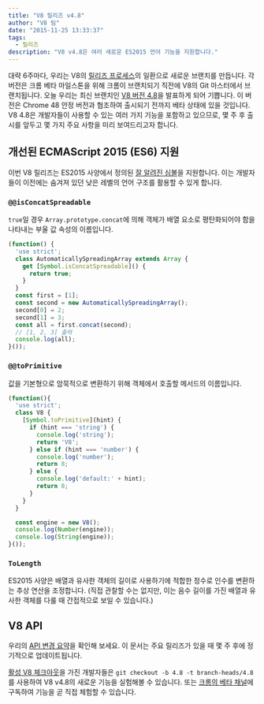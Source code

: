 ```yaml
---
title: "V8 릴리즈 v4.8"
author: "V8 팀"
date: "2015-11-25 13:33:37"
tags: 
  - 릴리즈
description: "V8 v4.8은 여러 새로운 ES2015 언어 기능을 지원합니다."
---
```

대략 6주마다, 우리는 V8의 [릴리즈 프로세스](/docs/release-process)의 일환으로 새로운 브랜치를 만듭니다. 각 버전은 크롬 베타 마일스톤을 위해 크롬이 브랜치되기 직전에 V8의 Git 마스터에서 브랜치됩니다. 오늘 우리는 최신 브랜치인 [V8 버전 4.8](https://chromium.googlesource.com/v8/v8.git/+log/branch-heads/4.8)을 발표하게 되어 기쁩니다. 이 버전은 Chrome 48 안정 버전과 협조하여 출시되기 전까지 베타 상태에 있을 것입니다. V8 4.8은 개발자들이 사용할 수 있는 여러 가지 기능을 포함하고 있으므로, 몇 주 후 출시를 앞두고 몇 가지 주요 사항을 미리 보여드리고자 합니다.

<!--truncate-->
## 개선된 ECMAScript 2015 (ES6) 지원

이번 V8 릴리즈는 ES2015 사양에서 정의된 [잘 알려진 심볼](https://developer.mozilla.org/en-US/docs/Web/JavaScript/Reference/Global_Objects/Symbol#Well-known_symbols)을 지원합니다. 이는 개발자들이 이전에는 숨겨져 있던 낮은 레벨의 언어 구조를 활용할 수 있게 합니다.

### `@@isConcatSpreadable`

`true`일 경우 `Array.prototype.concat`에 의해 객체가 배열 요소로 평탄화되어야 함을 나타내는 부울 값 속성의 이름입니다.

```js
(function() {
  'use strict';
  class AutomaticallySpreadingArray extends Array {
    get [Symbol.isConcatSpreadable]() {
      return true;
    }
  }
  const first = [1];
  const second = new AutomaticallySpreadingArray();
  second[0] = 2;
  second[1] = 3;
  const all = first.concat(second);
  // [1, 2, 3] 출력
  console.log(all);
}());
```

### `@@toPrimitive`

값을 기본형으로 암묵적으로 변환하기 위해 객체에서 호출할 메서드의 이름입니다.

```js
(function(){
  'use strict';
  class V8 {
    [Symbol.toPrimitive](hint) {
      if (hint === 'string') {
        console.log('string');
        return 'V8';
      } else if (hint === 'number') {
        console.log('number');
        return 8;
      } else {
        console.log('default:' + hint);
        return 8;
      }
    }
  }

  const engine = new V8();
  console.log(Number(engine));
  console.log(String(engine));
}());
```

### `ToLength`

ES2015 사양은 배열과 유사한 객체의 길이로 사용하기에 적합한 정수로 인수를 변환하는 추상 연산을 조정합니다. (직접 관찰할 수는 없지만, 이는 음수 길이를 가진 배열과 유사한 객체를 다룰 때 간접적으로 보일 수 있습니다.)

## V8 API

우리의 [API 변경 요약](https://docs.google.com/document/d/1g8JFi8T_oAE_7uAri7Njtig7fKaPDfotU6huOa1alds/edit)을 확인해 보세요. 이 문서는 주요 릴리즈가 있을 때 몇 주 후에 정기적으로 업데이트됩니다.

[활성 V8 체크아웃](https://v8.dev/docs/source-code#using-git)을 가진 개발자들은 `git checkout -b 4.8 -t branch-heads/4.8`를 사용하여 V8 v4.8의 새로운 기능을 실험해볼 수 있습니다. 또는 [크롬의 베타 채널](https://www.google.com/chrome/browser/beta.html)에 구독하여 기능을 곧 직접 체험할 수 있습니다.
